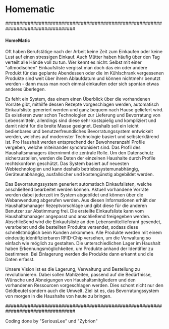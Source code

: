 # Homematic


#################################################################################
<h4><b> HomeMatic </b></h4>

Oft haben Berufstätige nach der Arbeit keine Zeit zum Einkaufen oder keine Lust auf einen stressigen Einkauf. Auch Mütter haben häufig über den Tag verteilt alle Hände voll zu tun.
Wer kennt es nicht: Selbst mit einer "altmodischen" Einkaufsliste vergisst man doch das ein oder andere Produkt für das geplante Abendessen oder die im Kühlschrank vergessenen Produkte sind weit über ihrem Ablaufdatum und können nichtmehr benutzt werden - dann muss man noch einmal einkaufen oder sich spontan etwas anderes überlegen.

Es fehlt ein System, das einem einen Überblick über die vorhandenen Vorräte gibt, mithilfe dessen Rezepte vorgeschlagen werden, automatisch Einkaufsliste generiert werden und ganz bequem nach Hause geliefert wird. 
Es existieren zwar schon Technologien zur Lieferung und Bevorratung von Lebensmitteln, allerdings sind diese sehr kostspielig und kompliziert und damit nicht für die breite Masse geeignet.
Deshalb soll ein leicht bedienbares und benutzerfreundliches Bevorratungssystem entwickelt werden, welches auf modernster Technologie basiert und selbsterklärend ist. Pro Haushalt werden entsprechend der Bewohneranzahl Profile vergeben, welche miteinander synchronisiert sind. Das Profil des Haushaltsmanagers übernimmt die zentrale Rolle. Um den Datenschutz sicherzustellen, werden die Daten der einzelnen Haushalte durch Profile rechtskonform geschützt. Das System basiert auf neuesten Webtechnologien und kann deshalb betriebssystemunabhängig, Geräteunabhängig, ausfallsicher und kostengünstig abgebildet werden.

Das Bevorratungssystem generiert automatisch Einkaufslisten, welche anschließend bearbeitet werden können. Aktuell vorhandene Vorräte werden dabei jederzeit im System abgebildet und können über die Webanwendung abgerufen werden. Aus diesen Informationen erhält der Haushaltsmanager Rezeptvorschläge und gibt diese für die anderen Benutzer zur Abstimmung frei. Die erstellte Einkaufsliste kann vom Haushaltsmanager angepasst und anschließend freigegeben werden. Abschließend wird die Einkaufsliste an den Lebensmittellieferant gesendet, verarbeitet und die bestellten Produkte versendet, sodass diese schnellstmöglich beim Kunden ankommen.
Alle Produkte werden mit einem eindeutig identifizierbaren RFID-Chip versehen, um die Verwaltung so einfach wie möglich zu gestalten. Die unterschiedlichen Lager im Haushalt haben Erkennungsmöglichkeiten, um Produkte anhand der Identifier zu bestimmen. Bei Einlagerung werden die Produkte dann erkannt und die Daten erfasst.

Unsere Vision ist es die Lagerung, Verwaltung und Bestellung zu revolutionieren. Dabei sollen Mahlzeiten, passend auf die Bedürfnisse, Wünsche und Abneigungen von Haushaltsmitgliedern und den vorhandenen Ressourcen vorgeschlagen werden. Dies schont nicht nur den Geldbeutel sondern auch die Umwelt.
Ziel ist es, das Bevorratungssystem von morgen in die Haushalte von heute zu bringen.

#################################################################################

Coding done by "SeriousLee" und "Zybrion"
